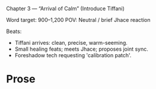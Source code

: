 Chapter 3 — “Arrival of Calm” (Introduce Tiffani)

Word target: 900–1,200
POV: Neutral / brief Jhace reaction

Beats:
- Tiffani arrives: clean, precise, warm-seeming.
- Small healing feats; meets Jhace; proposes joint sync.
- Foreshadow tech requesting 'calibration patch'.

# Prose

